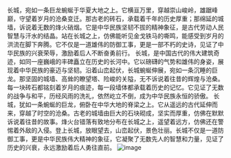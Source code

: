 长城，宛如一条巨龙蜿蜒于华夏大地之上。它横亘万里，穿越崇山峻岭，雄踞峰巅，守望着岁月的沧桑变迁。那古老的砖石，承载着千年的历史厚重；那绵延的城墙，诉说着无数的烽火硝烟。它是中华民族坚韧不拔的精神象征，是古代劳动人民智慧与汗水的结晶。站在长城之上，仿佛能听见金戈铁马的嘶鸣，能感受到岁月的洪流在脚下奔腾。它不仅是一道雄伟的防御工事，更是一部不朽的史诗，见证了中华民族的兴衰荣辱，激励着后人不断奋勇前行。
长城，是中国古代的伟大建筑奇迹，如同一座巍峨的丰碑矗立在历史的长河中。它以磅礴的气势和雄伟的身姿，展现着中华民族的豪迈与坚韧。沿着山峦起伏，长城蜿蜒伸展，宛如一条沉睡的巨龙。那坚固的城墙、高耸的瞭望塔、险峻的关隘，无不诉说着往昔的辉煌与沧桑。每一块砖石都铭刻着岁月的痕迹，每一段墙体都承载着历史的记忆。它见证了无数的战争与和平，历经风雨的洗礼，依然屹立不倒，成为中华民族永恒的骄傲。
长城，犹如一条蜿蜒的巨龙，俯卧在中华大地的脊梁之上。它从遥远的古代延伸而来，穿越了时空的沧桑。古老的城墙由巨大的石块砌成，坚实而厚重，仿佛在默默诉说着往昔的故事。烽火台错落有致地分布在长城之上，遥望着远方，仿佛还在警惕着外敌的入侵。登上长城，放眼望去，山峦起伏，景色壮丽。长城不仅是一道防御工事，更是中华民族伟大精神的象征，它凝聚了无数先人的智慧和力量，见证了历史的兴衰，永远激励着后人勇往直前。
![image](https://github.com/wilsonaan/thanks/assets/173363243/6001ca8c-db47-4763-90ee-c97243f53b24)


